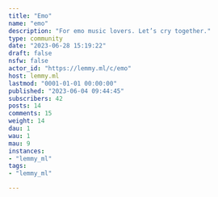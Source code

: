 ```yaml
---
title: "Emo" 
name: "emo"
description: "For emo music lovers. Let’s cry together."
type: community
date: "2023-06-28 15:19:22"
draft: false
nsfw: false
actor_id: "https://lemmy.ml/c/emo"
host: lemmy.ml
lastmod: "0001-01-01 00:00:00"
published: "2023-06-04 09:44:45"
subscribers: 42
posts: 14
comments: 15
weight: 14
dau: 1
wau: 1
mau: 9
instances:
- "lemmy_ml"
tags: 
- "lemmy_ml"

---
```

